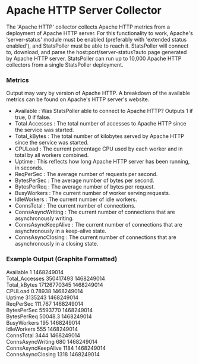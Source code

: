 # Apache HTTP Server Collector

The 'Apache HTTP' collector collects Apache HTTP metrics from a deployment of Apache HTTP server. For this functionality to work, Apache's 'server-status' module must be enabled (preferably with 'extended status enabled'), and StatsPoller must be able to reach it. StatsPoller will connect to, download, and parse the host:port/server-status?auto page generated by Apache HTTP server. StatsPoller can run up to 10,000 Apache HTTP collectors from a single StatsPoller deployment.

### Metrics

Output may vary by version of Apache HTTP. A breakdown of the available metrics can be found on Apache's HTTP server's website.

* Available : Was StatsPoller able to connect to Apache HTTP? Outputs 1 if true, 0 if false.
* Total Accesses : The total number of accesses to Apache HTTP since the service was started.
* Total_kBytes : The total number of kilobytes served by Apache HTTP since the service was started.
* CPULoad : The current percentage CPU used by each worker and in total by all workers combined.
* Uptime : This reflects how long Apache HTTP server has been running, in seconds.
* ReqPerSec : The average number of requests per second.
* BytesPerSec : The average number of bytes per second.
* BytesPerReq : The average number of bytes per request.
* BusyWorkers : The current number of worker serving requests.
* IdleWorkers : The current number of idle workers.
* ConnsTotal : The current number of connections.
* ConnsAsyncWriting : The current number of connections that are asynchronously writing.
* ConnsAsyncKeepAlive : The current number of connections that are asynchronously in a keep-alive state.
* ConnsAsyncClosing : The current number of connections that are asynchronously in a closing state.

### Example Output (Graphite Formatted)

Available 1 1468249014  
Total_Accesses 350417493 1468249014  
Total_kBytes 17126770345 1468249014  
CPULoad 0.78938 1468249014  
Uptime 3135243 1468249014  
ReqPerSec 111.767 1468249014  
BytesPerSec 5593770 1468249014  
BytesPerReq 50048.3 1468249014  
BusyWorkers 195 1468249014  
IdleWorkers 555 1468249014  
ConnsTotal 3444 1468249014  
ConnsAsyncWriting 680 1468249014  
ConnsAsyncKeepAlive 1184 1468249014  
ConnsAsyncClosing 1318 1468249014  
